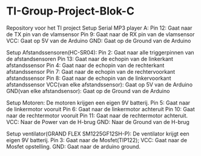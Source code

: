 # TI-Group-Project-Blok-C
Repository voor het TI project
Setup Serial MP3 player A:
	Pin 12: Gaat naar de TX pin van de vlamsensor
	Pin 9: Gaat naar de RX pin van de vlamsensor
	VCC: Gaat op 5V van de Arduino
	GND: Gaat op de Ground van de Arduino

Setup Afstandssensoren(HC-SR04):
	Pin 2: Gaat naar alle triggerpinnen van de afstandsensoren
	Pin 13: Gaat naar de echopin van de linkerkant afstandssensor
	Pin 4: Gaat naar de echopin van de rechterkant afstandssensor
	Pin 7: Gaat naar de echopin van de rechtervoorkant afstandssensor
	Pin 8: Gaat naar de echopin van de linkervoorkant afstandssensor
	VCC(van elke afstandssensor): Gaat op 5V van de Arduino
	GND(van elke afstandsensor): Gaat op de Ground van de Arduino

Setup Motoren:
	De motoren krijgen een eigen 9V batterij.
	Pin 5: Gaat naar de linkermotor vooruit
	Pin 6: Gaat naar de linkermotor achteruit
	Pin 10: Gaat naar de rechtermotor vooruit
	Pin 11: Gaat naar de rechtermotor achteruit.
	VCC: Naar de Power van de H-brug
	GND: Naar de Ground van de H-brug

Setup ventilator(GRAND FLEX SM1225GF12SH-P):
	De ventilator krijgt een eigen 9V batterij.
	Pin 3: Gaat naar de Mosfet(TIP122);
	VCC: Gaat naar de Mosfet opstelling.
	GND: Gaat naar de arduino ground.
